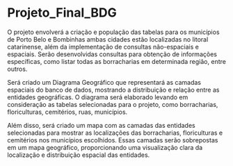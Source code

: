 # Projeto_Final_BDG

O projeto envolverá a criação e população das tabelas para os municípios de Porto Belo e Bombinhas ambas cidades estão localizadas no litoral catarinense, além da implementação de consultas não-espaciais e espaciais. Serão desenvolvidas consultas para obtenção de informações específicas, como listar todas as borracharias em determinada região, entre outros.

Será criado um Diagrama Geográfico que representará as camadas espaciais do banco de dados, mostrando a distribuição e relação entre as entidades geográficas. O diagrama será elaborado levando em consideração as tabelas selecionadas para o projeto, como borracharias, floriculturas, cemitérios, ruas, municípios.

Além disso, será criado um mapa com as camadas das entidades selecionadas para mostrar as localizações das borracharias, floriculturas e cemitérios nos municípios escolhidos. Essas camadas serão sobrepostas em um mapa geográfico, proporcionando uma visualização clara da localização e distribuição espacial das entidades.
